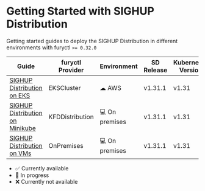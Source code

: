 # Getting Started with SIGHUP Distribution

Getting started guides to deploy the SIGHUP Distribution in different environments with furyctl `>= 0.32.0`

| Guide                                                           | furyctl Provider | Environment     | SD Release | Kubernetes Version | Status             |
| --------------------------------------------------------------- | ---------------- | --------------- | ------------ | ------------------ | ------------------ |
| [SIGHUP Distribution on EKS](distro-on-eks/README.md)           | EKSCluster       | ☁ AWS          | v1.31.1      | v1.31              | :white_check_mark: |
| [SIGHUP Distribution on Minikube](distro-on-minikube/README.md) | KFDDistribution  | 💻 On premises | v1.31.1      | v1.31              | :white_check_mark: |
| [SIGHUP Distribution on VMs](distro-on-vms/README.md)           | OnPremises       | 💻 On premises | v1.31.1      | v1.31              | :white_check_mark: |

- :white_check_mark: Currently available
- :hammer: In progress
- :x: Currently not available
